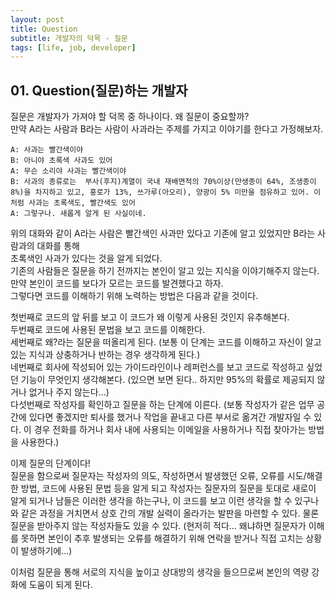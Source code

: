 ```yaml
---
layout: post
title: Question
subtitle: 개발자의 덕목 - 질문
tags: [life, job, developer]
---
```


## 01. Question(질문)하는 개발자
 
질문은 개발자가 가져야 할 덕목 중 하나이다. 왜 질문이 중요할까? <br />
만약 A라는 사람과 B라는 사람이 사과라는 주제를 가지고 이야기를 한다고 가정해보자. <br />

```Plain/Text
A: 사과는 빨간색이야
B: 아니야 초록색 사과도 있어
A: 무슨 소리야 사과는 빨간색이야
B: 사과의 종류로는  부사(후지)계열이 국내 재배면적의 70%이상(만생종이 64%, 조생종이 8%)을 차지하고 있고, 홍로가 13%, 쓰가루(아오리), 양광이 5% 미만을 점유하고 있어. 이처럼 사과는 초록색도, 빨간색도 있어
A: 그렇구나. 새롭게 알게 된 사실이네.
```

위의 대화와 같이 A라는 사람은 빨간색인 사과만 있다고 기존에 알고 있었지만 B라는 사람과의 대화를 통해 <br />
초록색인 사과가 있다는 것을 알게 되었다. <br />
기존의 사람들은 질문을 하기 전까지는 본인이 알고 있는 지식을 이야기해주지 않는다. <br />
만약 본인이 코드를 보다가 모르는 코드를 발견했다고 하자. <br />
그렇다면 코드를 이해하기 위해 노력하는 방법은 다음과 같을 것이다. <br />

첫번째로 코드의 앞 뒤를 보고 이 코드가 왜 이렇게 사용된 것인지 유추해본다. <br />
두번째로 코드에 사용된 문법을 보고 코드를 이해한다. <br />
세번째로 왜?라는 질문을 떠올리게 된다. (보통 이 단계는 코드를 이해하고 자신이 알고 있는 지식과 상충하거나 반하는 경우 생각하게 된다.) <br />
네번째로 회사에 작성되어 있는 가이드라인이나 레퍼런스를 보고 코드로 작성하고 싶었던 기능이 무엇인지 생각해본다. (있으면 보면 된다.. 하지만 95%의 확률로 제공되지 않거나 없거나 주지 않는다...) <br />
다섯번째로 작성자를 확인하고 질문을 하는 단계에 이른다. (보통 작성자가 같은 업무 공간에 있다면 좋겠지만 퇴사를 했거나 작업을 끝내고 다른 부서로 옮겨간 개발자일 수 있다. 이 경우 전화를 하거나 회사 내에 사용되는 이메일을 사용하거나 직접 찾아가는 방법을 사용한다.) <br />

이제 질문의 단계이다! <br />
질문을 함으로써 질문자는 작성자의 의도, 작성하면서 발생했던 오류, 오류를 시도/해결한 방법, 코드에 사용된 문법 등을 알게 되고 작성자는 질문자의 질문을 토대로 새로이 알게 되거나 남들은 이러한 생각을 하는구나, 이 코드를 보고 이런 생각을 할 수 있구나와 같은 과정을 거치면서 상호 간의 개발 실력이 올라가는 발판을 마련할 수 있다. 물론 질문을 받아주지 않는 작성자들도 있을 수 있다. (현저히 적다... 왜냐하면 질문자가 이해를 못하면 본인이 추후 발생되는 오류를 해결하기 위해 연락을 받거나 직접 고치는 상황이 발생하기에...) <br />

이처럼 질문을 통해 서로의 지식을 높이고 상대방의 생각을 들으므로써 본인의 역량 강화에 도움이 되게 된다.